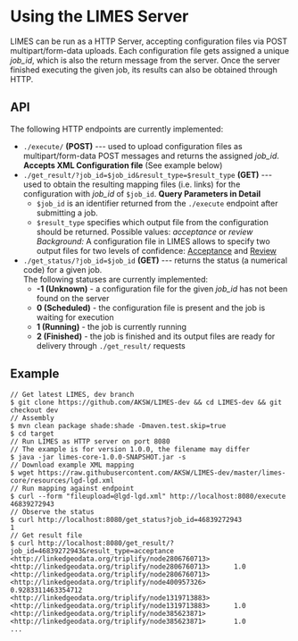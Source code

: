 # Using the LIMES Server

LIMES can be run as a HTTP Server, accepting configuration files via POST multipart/form-data uploads.
Each configuration file gets assigned a unique *job_id*, which is also the return message from the server.
Once the server finished executing the given job, its results can also be obtained through HTTP.

## API
The following HTTP endpoints are currently implemented:

* `./execute/` **(POST)** ---
  used to upload configuration files as multipart/form-data POST messages and returns the
  assigned *job_id*.  
  **Accepts XML Configuration file** (See example below) 
* `./get_result/?job_id=$job_id&result_type=$result_type` **(GET)** ---
  used to obtain the resulting mapping files (i.e. links) for
  the configuration with *job_id* of `$job_id`.
  **Query Parameters in Detail**  
  * `$job_id` is an identifier returned from the `./execute` endpoint after submitting a job.  
  * `$result_type` specifies which output file from the configuration should be returned. Possible values: *acceptance*
    or *review*  
    *Background:* A configuration file in LIMES allows to specify two output files for two levels of confidence:
    [Acceptance](../configuration_file/acceptance.md) and [Review](../configuration_file/review.md)  
* `./get_status/?job_id=$job_id` **(GET)** ---
  returns the status (a numerical code) for a given job.  
  The following statuses are currently implemented:
  * **-1 (Unknown)**  - a configuration file for the given *job_id* has not been found on the server 
  * **0 (Scheduled)** - the configuration file is present and the job is waiting for execution
  * **1 (Running)** - the job is currently running
  * **2 (Finished)** - the job is finished and its output files are ready for delivery through `./get_result/` requests
    
    
## Example

```
// Get latest LIMES, dev branch
$ git clone https://github.com/AKSW/LIMES-dev && cd LIMES-dev && git checkout dev 
// Assembly
$ mvn clean package shade:shade -Dmaven.test.skip=true
$ cd target
// Run LIMES as HTTP server on port 8080
// The example is for version 1.0.0, the filename may differ
$ java -jar limes-core-1.0.0-SNAPSHOT.jar -s
// Download example XML mapping
$ wget https://raw.githubusercontent.com/AKSW/LIMES-dev/master/limes-core/resources/lgd-lgd.xml
// Run mapping against endpoint
$ curl --form "fileupload=@lgd-lgd.xml" http://localhost:8080/execute
46839272943
// Observe the status
$ curl http://localhost:8080/get_status?job_id=46839272943
1
// Get result file
$ curl http://localhost:8080/get_result/?job_id=46839272943&result_type=acceptance
<http://linkedgeodata.org/triplify/node2806760713>      <http://linkedgeodata.org/triplify/node2806760713>      1.0
<http://linkedgeodata.org/triplify/node2806760713>      <http://linkedgeodata.org/triplify/node400957326>       0.9283311463354712
<http://linkedgeodata.org/triplify/node1319713883>      <http://linkedgeodata.org/triplify/node1319713883>      1.0
<http://linkedgeodata.org/triplify/node385623871>       <http://linkedgeodata.org/triplify/node385623871>       1.0
...
```
